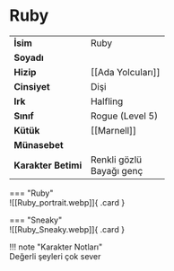 # Ruby   
  
<div class="grid" markdown>  
  
|  |  |  
|---|---|  
| **İsim** | Ruby |  
| **Soyadı** |  |  
| **Hizip** | [[Ada Yolcuları]] |  
| **Cinsiyet** | Dişi |  
| **Irk** | Halfling |  
| **Sınıf** | Rogue (Level 5) |  
| **Kütük** | [[Marnell]] |  
| **Münasebet** |  |  
| **Karakter Betimi** | Renkli gözlü<br>Bayağı genç |  
  
  
=== "Ruby"  
	![[Ruby_portrait.webp]]{ .card }  
  
=== "Sneaky"  
	![[Ruby_Sneaky.webp]]{ .card }  
  
</div>  
  
!!! note "Karakter Notları"  
	Değerli şeyleri çok sever   